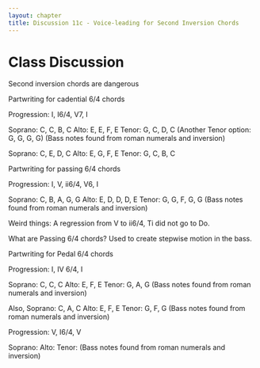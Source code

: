 ```yaml
---
layout: chapter
title: Discussion 11c - Voice-leading for Second Inversion Chords
---
```


# Class Discussion

Second inversion chords are dangerous

Partwriting for cadential 6/4 chords

Progression: I, I6/4, V7, I

Soprano: C, C, B, C  Alto: E, E, F, E  Tenor: G, C, D, C (Another Tenor option: G, G, G, G)  (Bass notes found from roman numerals and inversion)

Soprano: C, E, D, C  Alto: E, G, F, E  Tenor: G, C, B, C

Partwriting for passing 6/4 chords

Progression: I, V, ii6/4, V6, I

Soprano: C, B, A, G, G  Alto: E, D, D, D, E  Tenor: G, G, F, G, G  (Bass notes found from roman numerals and inversion)

Weird things: A regression from V to ii6/4, Ti did not go to Do. 


What are Passing 6/4 chords? Used to create stepwise motion in the bass.

Partwriting for Pedal 6/4 chords

Progression: I, IV 6/4, I

Soprano: C, C, C  Alto: E, F, E  Tenor: G, A, G  (Bass notes found from roman numerals and inversion)

Also, Soprano: C, A, C  Alto: E, F, E  Tenor: G, F, G  (Bass notes found from roman numerals and inversion)

Progression: V, I6/4, V

Soprano:  Alto:  Tenor:  (Bass notes found from roman numerals and inversion)
